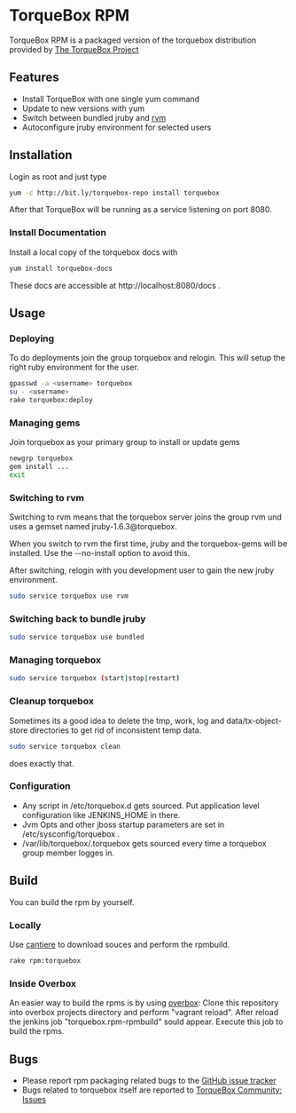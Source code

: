 # TorqueBox RPM
TorqueBox RPM is a packaged version of the torquebox distribution provided by
[The TorqueBox Project](https://github.com/torquebox)


## Features
- Install TorqueBox with one single yum command
- Update to new versions with yum 
- Switch between bundled jruby and [rvm](https://rvm.beginrescueend.com/)
- Autoconfigure jruby environment for selected users


## Installation
Login as root and just type

```bash
yum -c http://bit.ly/torquebox-repo install torquebox
```

After that TorqueBox will be running as a service listening on port 8080.

### Install Documentation
Install a local copy of the torquebox docs with

```bash
yum install torquebox-docs
```

These docs are accessible at http://localhost:8080/docs .


## Usage

### Deploying
To do deployments join the group torquebox and relogin. This will setup the
right ruby environment for the user.

```bash
gpasswd -a <username> torquebox
su - <username>
rake torquebox:deploy
```

### Managing gems
Join torquebox as your primary group to install or update gems

```bash
newgrp torquebox
gem install ...
exit
```

### Switching to rvm
Switching to rvm means that the torquebox server joins the group rvm und uses
a gemset named jruby-1.6.3@torquebox.

When you switch to rvm the first time, jruby and the torquebox-gems will be 
installed. Use the --no-install option to avoid this.

After switching, relogin with you development user to gain the new jruby environment.

```bash
sudo service torquebox use rvm
```

### Switching back to bundle jruby

```bash
sudo service torquebox use bundled
```

### Managing torquebox

```bash
sudo service torquebox (start|stop|restart)
```

### Cleanup torquebox
Sometimes its a good idea to delete the tmp, work, log and data/tx-object-store
directories to get rid of inconsistent temp data.

```bash
sudo service torquebox clean
```

does exactly that.

### Configuration
 - Any script in /etc/torquebox.d gets sourced. Put application level configuration like JENKINS_HOME in there.
 - Jvm Opts and other jboss startup parameters are set in /etc/sysconfig/torquebox .
 - /var/lib/torquebox/.torquebox gets sourced every time a torquebox group member logges in.

## Build

You can build the rpm by yourself.

### Locally
Use [cantiere](https://github.com/AncientLeGrey/cantiere) to download souces and
perform the rpmbuild.

```bash
rake rpm:torquebox
```

### Inside Overbox
An easier way to build the rpms is by using [overbox](https://github.com/AncientLeGrey/overbox):
Clone this repository into overbox projects directory and perform "vagrant reload".
After reload the jenkins job "torquebox.rpm-rpmbuild" sould appear. Execute this
job to build the rpms.


## Bugs
 - Please report rpm packaging related bugs to the [GitHub issue tracker](https://github.com/AncientLeGrey/torquebox.rpm/issues)
 - Bugs related to torquebox itself are reported to [TorqueBox Community: Issues](http://torquebox.org/community/issues/)
